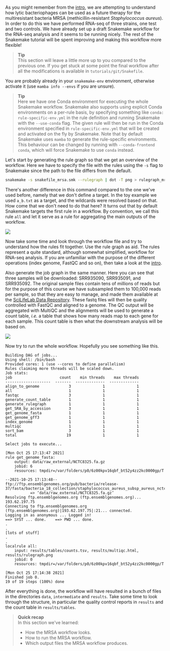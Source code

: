 As you might remember from the [intro](introduction), we are attempting to
understand how lytic bacteriophages can be used as a future therapy for the
multiresistant bacteria MRSA (methicillin-resistant _Staphylococcus aureus_).
In order to do this we have performed RNA-seq of three strains, one test and
two controls. We have already set up a draft Snakemake workflow for the RNA-seq
analysis and it seems to be running nicely. The rest of the Snakemake tutorial
will be spent improving and making this workflow more flexible!

> **Tip** <br>
> This section will leave a little more up to you compared to the previous
> one. If you get stuck at some point the final workflow after all the
> modifications is available in `tutorials/git/Snakefile`.

You are probably already in your `snakemake-env` environment, otherwise
activate it (use `mamba info --envs` if you are unsure).

> **Tip** <br>
> Here we have one Conda environment for executing the whole Snakemake
> workflow. Snakemake also supports using explicit Conda environments on
> a per-rule basis, by specifying something like `conda:
> rule-specific-env.yml` in the rule definition and running Snakemake with
> the `--use-conda` flag. The given rule will then be run in the Conda
> environment specified in `rule-specific-env.yml` that will be created and
> activated on the fly by Snakemake. Note that by default Snakemake uses 
> `mamba` to generate the rule-specific environments. This behaviour can be 
> changed by running with `--conda-frontend conda`, which will force 
> Snakemake to use `conda` instead.

Let's start by generating the rule graph so that we get an overview of the
workflow. Here we have to specify the file with the rules using the `-s` 
flag to Snakemake since the path to the file differs from the default.

```bash
snakemake -s snakefile_mrsa.smk --rulegraph | dot -T png > rulegraph_mrsa.png
```

There's another difference in this command compared to the one we've used
before, namely that we don't define a target. In the toy example we used 
`a_b.txt` as a target, and the wildcards were resolved based on that.
How come that we don't need to do that here? It turns out that by default
Snakemake targets the first rule in a workflow. By convention, we call this rule
`all` and let it serve as a rule for aggregating the main outputs of the
workflow.

![](images/rulegraph_mrsa.svg)

Now take some time and look through the workflow file and try to understand how
the rules fit together. Use the rule graph as aid. The rules represent a quite
standard, although somewhat simplified, workflow for RNA-seq analysis. If you
are unfamiliar with the purpose of the different operations (index genome,
FastQC and so on), then take a look at the [intro](introduction).

Also generate the job graph in the same manner. Here you can see that three
samples will be downloaded: SRR935090, SRR935091, and SRR935092. The 
original sample files contain tens of millions of reads but for the purpose 
of this course we have subsampled them to 100,000 reads per sample, so that 
they are easy to manage, and made them available at the [SciLifeLab Data 
Repository](https://figshare.scilifelab.se/articles/educational_resource/MRSA_case_study_example_data/22246417).
These fastq files will then be quality controlled with FastQC and aligned to 
a genome. The QC output will be aggregated with MultiQC and the alignments 
will be used to generate a count table, *i.e.* a table that shows how many 
reads map to each gene for each sample. This count table is then what the 
downstream analysis will be based on.

![](images/dag_mrsa.svg)

Now try to run the whole workflow. Hopefully you see something like this.

```no-highlight
Building DAG of jobs...
Using shell: /bin/bash
Provided cores: 1 (use --cores to define parallelism)
Rules claiming more threads will be scaled down.
Job stats:
job                     count    min threads    max threads
--------------------  -------  -------------  -------------
align_to_genome             3              1              1
all                         1              1              1
fastqc                      3              1              1
generate_count_table        1              1              1
generate_rulegraph          1              1              1
get_SRA_by_accession        3              1              1
get_genome_fasta            1              1              1
get_genome_gff3             1              1              1
index_genome                1              1              1
multiqc                     1              1              1
sort_bam                    3              1              1
total                      19              1              1

Select jobs to execute...

[Mon Oct 25 17:13:47 2021]
rule get_genome_fasta:
    output: data/raw_external/NCTC8325.fa.gz
    jobid: 6
    resources: tmpdir=/var/folders/p0/6z00kpv16qbf_bt52y4zz2kc0000gp/T

--2021-10-25 17:13:48--  ftp://ftp.ensemblgenomes.org/pub/bacteria/release-37/fasta/bacteria_18_collection/staphylococcus_aureus_subsp_aureus_nctc_8325/dna//Staphylococcus_aureus_subsp_aureus_nctc_8325.ASM1342v1.dna_rm.toplevel.fa.gz
           => ‘data/raw_external/NCTC8325.fa.gz’
Resolving ftp.ensemblgenomes.org (ftp.ensemblgenomes.org)... 193.62.197.75
Connecting to ftp.ensemblgenomes.org (ftp.ensemblgenomes.org)|193.62.197.75|:21... connected.
Logging in as anonymous ... Logged in!
==> SYST ... done.    ==> PWD ... done.
.
.
[lots of stuff]
.
.
localrule all:
    input: results/tables/counts.tsv, results/multiqc.html, results/rulegraph.png
    jobid: 0
    resources: tmpdir=/var/folders/p0/6z00kpv16qbf_bt52y4zz2kc0000gp/T

[Mon Oct 25 17:14:38 2021]
Finished job 0.
19 of 19 steps (100%) done
```

After everything is done, the workflow will have resulted in a bunch of files
in the directories `data`, `intermediate` and `results`. Take some time to look
through the structure, in particular the quality control reports in `results`
and the count table in `results/tables`.

> **Quick recap** <br>
> In this section we've learned:
>
> - How the MRSA workflow looks.
> - How to run the MRSA workflow.
> - Which output files the MRSA workflow produces.
